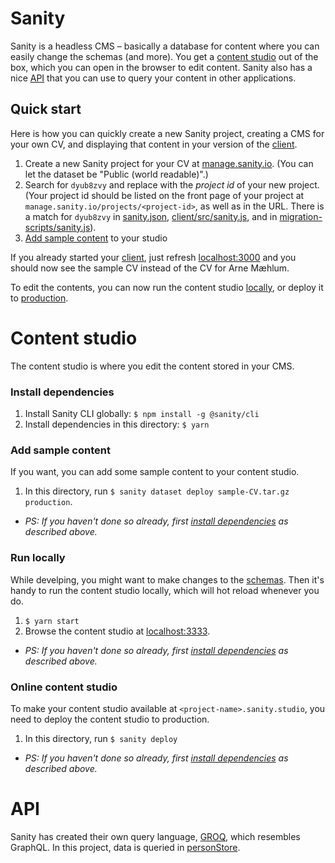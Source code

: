 # Sanity

Sanity is a headless CMS – basically a database for content where you can easily change the schemas (and more). You get a [content studio](#content-studio) out of the box, which you can open in the browser to edit content. Sanity also has a nice [API](#api) that you can use to query your content in other applications.

## Quick start

Here is how you can quickly create a new Sanity project, creating a CMS for your own CV, and displaying that content in your version of the [client](../client).

1. Create a new Sanity project for your CV at [manage.sanity.io](https://manage.sanity.io/). (You can let the dataset be "Public (world readable)".)
2. Search for `dyub8zvy` and replace with the _project id_ of your new project. (Your project id should be listed on the front page of your project at `manage.sanity.io/projects/<project-id>`, as well as in the URL. There is a match for `dyub8zvy` in [sanity.json](./sanity.json),
[client/src/sanity.js](../client/src/sanity.js), and in [migration-scripts/sanity.js](../migration-scripts/sanity.js)).
3. [Add sample content](#import-sample-content) to your studio

If you already started your [client](../client), just refresh [localhost:3000](http://localhost:3000) and you should now see the sample CV instead of the CV for Arne Mæhlum.

To edit the contents, you can now run the content studio [locally](#TODO), or deploy it to [production](#TODO).


# Content studio

The content studio is where you edit the content stored in your CMS.

### Install dependencies

1. Install Sanity CLI globally: `$ npm install -g @sanity/cli`
2. Install dependencies in this directory: `$ yarn`

### Add sample content

If you want, you can add some sample content to your content studio.

1. In this directory, run `$ sanity dataset deploy sample-CV.tar.gz production`.

* _PS: If you haven't done so already, first [install dependencies](#install-dependencies) as described above._

### Run locally

While develping, you might want to make changes to the [schemas](./schemas). Then it's handy to run the content studio locally, which will hot reload whenever you do.

1. `$ yarn start`
2. Browse the content studio at [localhost:3333](http://localhost:3333).

* _PS: If you haven't done so already, first [install dependencies](#install-dependencies) as described above._

### Online content studio

To make your content studio available at `<project-name>.sanity.studio`, you need to deploy the content studio to production.

1. In this directory, run `$ sanity deploy`

* _PS: If you haven't done so already, first [install dependencies](#install-dependencies) as described above._


# API

Sanity has created their own query language, [GROQ](https://www.sanity.io/docs/how-queries-work), which resembles GraphQL. In this project, data is queried in [personStore](../client/src/pages/Person/personStore.js).
